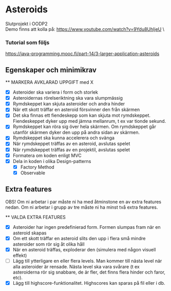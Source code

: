 # Asteroids
Slutprojekt i OODP2 \
Demo finns att kolla på: https://www.youtube.com/watch?v=9Ydu8UhIjeU \
### Tutorial som följs
https://java-programming.mooc.fi/part-14/3-larger-application-asteroids

## Egenskaper och minimikrav

** MARKERA AVKLARAD UPPGIFT med X
- [X] Asteroider ska variera i form och storlek
- [X] Asteroidernas rörelseriktning ska vara slumpmässig
- [X] Rymdskeppet kan skjuta asteroider och andra hinder
- [X] När ett skott träffar en asteroid försvinner den från skärmen
- [X] Det ska finnas ett fiendeskepp som kan skjuta mot rymdskeppet. Fiendeskeppet
      dyker upp med jämna mellanrum, t ex var tionde sekund.
- [X] Rymdskeppet kan röra sig över hela skärmen. Om rymdskeppet går utanför skärmen
      dyker den upp på andra sidan av skärmen.
- [X] Rymdskeppet ska kunna accelerera och svänga
- [X] När rymdskeppet träffas av en asteroid, avslutas spelet
- [X] När rymdskeppet träffas av en projektil, avslutas spelet
- [X] Formatera om koden enligt MVC
- [X] Dela in koden i olika Design-patterns
  - [X] Factory Method
  - [X] Observable

## Extra features
OBS! Om ni arbetar i par måste ni ha med åtminstone en av extra features nedan. Om
ni arbetar i grupp av tre måste ni ha minst två extra features.

** VALDA EXTRA FEATURES

- [X] Asteroider har ingen predefinierad form. Formen slumpas fram när en asteroid skapas
- [X] Om ett skott träffar en asteroid slits den upp i flera små mindre asteroider som rör
      sig åt olika håll
- [X] När en asteroid träffas, exploderar den (simulera med någon visuell effekt)
- [ ] Lägg till ytterligare en eller flera levels. Man kommer till nästa level när alla asteroider 
      är rensade. Nästa level ska vara svårare (t ex asteroiderna rör sig snabbare,
      de är fler, det finns flera hinder och faror, etc).
- [X] Lägg till highscore-funktionalitet. Highscores kan sparas på fil eller i db.
